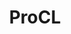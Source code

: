 ---
hackday: 07-london
links:
  code:
  - https://github.com/nhshackday14/consent-management
  website: http://nhshd15.pythonanywhere.com/procl/
summary: ''
team:
- '@bsharif'
- '@fungster257'
- '@davide_ceretti'
- '@arachnegl'
- '@fredkingham'
- '@mindmelting'
- '@sarah_j_hayman'
title: ProCL
---
